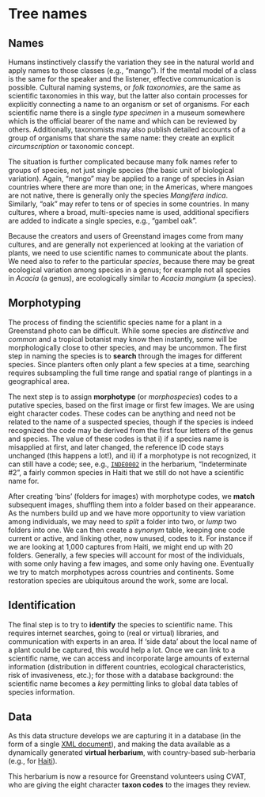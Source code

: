# Tree names

## Names

Humans instinctively classify the variation they see in the natural
world and apply names to those classes (e.g., “mango”). If the mental
model of a class is the same for the speaker and the listener,
effective communication is possible.  Cultural naming systems, or
_folk taxonomies_, are the same as scientific taxonomies in this way,
but the latter also contain processes for explicitly connecting a name
to an organism or set of organisms. For each scientific name there is
a single _type specimen_ in a museum somewhere which is the official
bearer of the name and which can be reviewed by others. Additionally,
taxonomists may also publish detailed accounts of a group of organisms
that share the same name: they create an explicit _circumscription_ or
taxonomic concept.

The situation is further complicated because many folk names refer to
groups of species, not just single species (the basic unit of
biological variation). Again, “mango” may be applied to a range of
species in Asian countries where there are more than one; in the
Americas, where mangoes are not native, there is generally only the
species _Mangifera indica_. Similarly, “oak” may refer to tens or of
species in some countries.  In many cultures, where a broad,
multi-species name is used, additional specifiers are added to
indicate a single species, e.g., “gambel oak”.

Because the creators and users of Greenstand images come from many
cultures, and are generally not experienced at looking at the
variation of plants, we need to use scientific names to communicate
about the plants. We need also to refer to the particular _species_,
because there may be great ecological variation among species in a
genus; for example not all species in _Acacia_ (a genus), are
ecologically similar to _Acacia mangium_ (a species).

## Morphotyping

The process of finding the scientific species name for a plant in a
Greenstand photo can be difficult. While some species are
_distinctive_ and _common_ and a tropical botanist may know then
instantly, some will be morphologically close to other species, and
may be uncommon. The first step in naming the species is to **search**
through the images for different species.  Since planters often only
plant a few species at a time, searching requires subsampling the full
time range and spatial range of plantings in a geographical area.

The next step is to assign **morphotype** (or _morphospecies_) codes
to a putative species, based on the first image or first few images.
We are using eight character codes. These codes can be anything and
need not be related to the name of a suspected species, though if the
species is indeed recognized the code may be derived from the first
four letters of the genus and species.  The value of these codes is
that i) if a species name is misapplied at first, and later changed,
the reference ID code stays unchanged (this happens a lot!), and ii)
if a morphotype is not recognized, it can still have a code; see,
e.g., [`INDE0002`][1] in the herbarium, “Indeterminate #2”, a fairly
common species in Haiti that we still do not have a scientific name
for.

After creating ‘bins’ (folders for images) with morphotype codes, we
**match** subsequent images, shuffling them into a folder based on
their appearance. As the numbers build up and we have more opportunity
to view variation among individuals, we may need to _split_ a folder
into two, or _lump_ two folders into one. We can then create a
_synonym_ table, keeping one code current or active, and linking
other, now unused, codes to it. For instance if we are looking at
1,000 captures from Haiti, we might end up with 20 folders. Generally,
a few species will account for most of the individuals, with some only
having a few images, and some only having one.  Eventually we try to
match morphotypes across countries and continents. Some restoration
species are ubiquitous around the work, some are local.

## Identification

The final step is to try to **identify** the species to scientific
name. This requires internet searches, going to (real or virtual)
libraries, and communication with experts in an area. If ‘side data’
about the local name of a plant could be captured, this would help a
lot.  Once we can link to a scientific name, we can access and
incorporate large amounts of external information (distribution in
different countries, ecological characteristics, risk of invasiveness,
etc.); for those with a database background: the scientific name
becomes a _key_ permitting links to global data tables of species
information.

## Data

As this data structure develops we are capturing it in a database (in
the form of a single [XML document][2]), and making the data available
as a dynamically generated **virtual herbarium**, with country-based
sub-herbaria (e.g., for [Haiti][3]).

This herbarium is now a resource for Greenstand volunteers using CVAT,
who are giving the eight character **taxon codes** to the images they
review.

[1]: https://herbarium.treetracker.org/guide/INDE0002.html
[2]: https://github.com/Greenstand/Tree_Species/blob/master/tree_species.xml
[3]: https://herbarium.treetracker.org/guide/guide_ht.html
